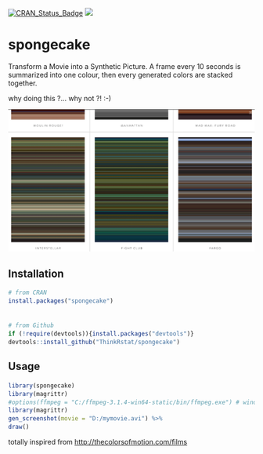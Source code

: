 [![CRAN_Status_Badge](http://www.r-pkg.org/badges/version/spongecake)](https://cran.r-project.org/package=spongecake)
[![](http://cranlogs.r-pkg.org/badges/spongecake)](https://cran.r-project.org/package=spongecake)


# spongecake

Transform a Movie into a Synthetic Picture. A frame every 10 seconds is summarized into one colour, then every generated colors are stacked together. 

why doing this ?... why not ?! :-)


![](motion.png)


## Installation


```R
# from CRAN
install.packages("spongecake")


# from Github
if (!require(devtools)){install.packages("devtools")}
devtools::install_github("ThinkRstat/spongecake")
```


## Usage
```R
library(spongecake)
library(magrittr)
#options(ffmpeg = "C:/ffmpeg-3.1.4-win64-static/bin/ffmpeg.exe") # windows user
library(magrittr)
gen_screenshot(movie = "D:/mymovie.avi") %>%
draw()
```


totally inspired from <http://thecolorsofmotion.com/films>
